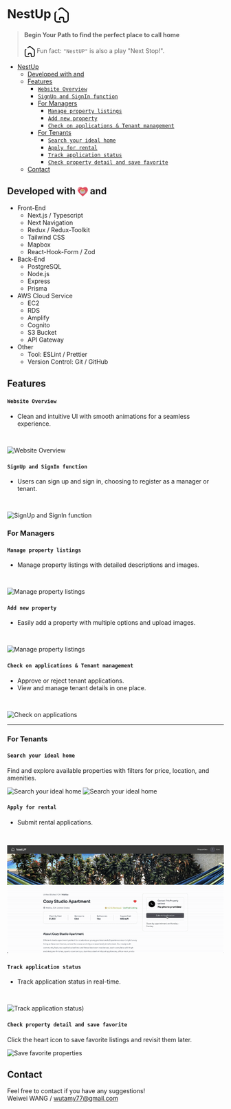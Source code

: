 # NestUp <img align="center" width="35px" src="./readme_assets/house.png"/>


> #### Begin Your Path to find the perfect place to call home           
>
> <img align="center" width="25px" src="./readme_assets/house.png"/>  Fun fact: `"NestUP"` is also a play "Next Stop!".

- [NestUp ](#nestup-)
  - [Developed with  and](#developed-with--and)
  - [Features](#features)
      - [`Website Overview`](#website-overview)
      - [`SignUp and SignIn function`](#signup-and-signin-function)
    - [For Managers](#for-managers)
      - [`Manage property listings`](#manage-property-listings)
      - [`Add new property`](#add-new-property)
      - [`Check on applications & Tenant management`](#check-on-applications--tenant-management)
    - [For Tenants](#for-tenants)
      - [`Search your ideal home`](#search-your-ideal-home)
      - [`Apply for rental`](#apply-for-rental)
      - [`Track application status`](#track-application-status)
      - [`Check property detail and save favorite`](#check-property-detail-and-save-favorite)
  - [Contact](#contact)

## Developed with <img align="center" width="24px" src="./readme_assets/heart.png"/> and

- Front-End
  - Next.js / Typescript
  - Next Navigation
  - Redux / Redux-Toolkit
  - Tailwind CSS
  - Mapbox
  - React-Hook-Form / Zod
- Back-End
  - PostgreSQL
  - Node.js
  - Express
  - Prisma
- AWS Cloud Service
  - EC2
  - RDS
  - Amplify
  - Cognito
  - S3 Bucket
  - API Gateway
- Other
  - Tool: ESLint / Prettier
  - Version Control: Git / GitHub

## Features

#### `Website Overview`
- Clean and intuitive UI with smooth animations for a seamless experience.
<br/>

![Website Overview](https://ik.imagekit.io/blogwanderword/overview.gif?updatedAt=1742439106858)

#### `SignUp and SignIn function`
- Users can sign up and sign in, choosing to register as a manager or tenant.
<br/>

![SignUp and SignIn function](https://ik.imagekit.io/blogwanderword/signup.gif?updatedAt=1742439103495)

### For Managers

#### `Manage property listings`
- Manage property listings with detailed descriptions and images.
<br/>

![Manage property listings](https://ik.imagekit.io/blogwanderword/property-list.gif?updatedAt=1742439331235)

#### `Add new property`
- Easily add a property with multiple options and upload images.
<br/>

![Manage property listings](https://ik.imagekit.io/blogwanderword/add-property.gif?updatedAt=1742439304787)

#### `Check on applications & Tenant management`
- Approve or reject tenant applications.
- View and manage tenant details in one place.
<br/>

![Check on applications](https://ik.imagekit.io/blogwanderword/manager-approve-application-ezgif.com-video-to-gif-converter.gif?updatedAt=1742439031300)

---

### For Tenants

#### `Search your ideal home`
Find and explore available properties with filters for price, location, and amenities.
<br/>

![Search your ideal home](https://ik.imagekit.io/blogwanderword/search.gif?updatedAt=1742439110952)
![Search your ideal home](https://ik.imagekit.io/blogwanderword/filter.gif?updatedAt=1742439066178)

#### `Apply for rental`
- Submit rental applications.
<br/>

![Apply for rental](./readme_assets/apply.gif)

#### `Track application status`
- Track application status in real-time.
<br/>

![Track application status](https://ik.imagekit.io/blogwanderword/track-application-status.gif?updatedAt=1742439108094))

#### `Check property detail and save favorite`
Click the heart icon to save favorite listings and revisit them later.
<br/>

![Save favorite properties](https://ik.imagekit.io/blogwanderword/add-favorite.gif?updatedAt=1742438924389)
## Contact

Feel free to contact if you have any suggestions!
<br/>
Weiwei WANG / wutamy77@gmail.com

